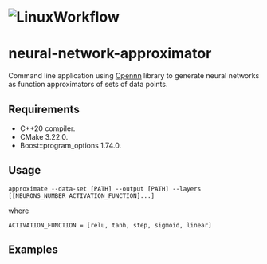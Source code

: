 # ![LinuxWorkflow](https://github.com/alejandrofsevilla/neural-network-approximator/actions/workflows/Linux.yml/badge.svg)
# neural-network-approximator
Command line application using [Opennn](https://www.opennn.net/) library to generate neural networks as function approximators of sets of data points.

## Requirements
- C++20 compiler.
- CMake 3.22.0.
- Boost::program_options 1.74.0.

## Usage

```shell
approximate --data-set [PATH] --output [PATH] --layers [[NEURONS_NUMBER ACTIVATION_FUNCTION]...]
```
where
```shell
ACTIVATION_FUNCTION = [relu, tanh, step, sigmoid, linear]
```

## Examples
